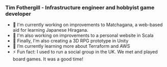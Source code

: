 ### Tim Fothergill - Infrastructure engineer and hobbyist game developer

<!--
**TimothyFothergill/TimothyFothergill** is a ✨ _special_ ✨ repository because its `README.md` (this file) appears on your GitHub profile.

Here are some ideas to get you started:

- 🔭 I’m currently working on ...
- 🌱 I’m currently learning ...
- 👯 I’m looking to collaborate on ...
- 🤔 I’m looking for help with ...
- 💬 Ask me about ...
- 📫 How to reach me: ...
- 😄 Pronouns: ...
- ⚡ Fun fact: ...
-->

- 🔭 I'm currently working on improvements to Matchagana, a web-based aid for learning Japanese Hiragana.
- 🔭 I'm also working on improvements to a personal website in Scala
- 🔭 Finally, I'm also creating a 3D RPG prototype in Unity
- 🌱 I’m currently learning more about Terraform and AWS
- ⚡ Fun fact: I used to run a social group in the UK. We met and played board games. It was a good time!

